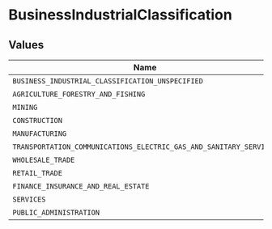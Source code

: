 # BusinessIndustrialClassification


## Values

| Name                                                               | Value                                                              |
| ------------------------------------------------------------------ | ------------------------------------------------------------------ |
| `BUSINESS_INDUSTRIAL_CLASSIFICATION_UNSPECIFIED`                   | BUSINESS_INDUSTRIAL_CLASSIFICATION_UNSPECIFIED                     |
| `AGRICULTURE_FORESTRY_AND_FISHING`                                 | AGRICULTURE_FORESTRY_AND_FISHING                                   |
| `MINING`                                                           | MINING                                                             |
| `CONSTRUCTION`                                                     | CONSTRUCTION                                                       |
| `MANUFACTURING`                                                    | MANUFACTURING                                                      |
| `TRANSPORTATION_COMMUNICATIONS_ELECTRIC_GAS_AND_SANITARY_SERVICES` | TRANSPORTATION_COMMUNICATIONS_ELECTRIC_GAS_AND_SANITARY_SERVICES   |
| `WHOLESALE_TRADE`                                                  | WHOLESALE_TRADE                                                    |
| `RETAIL_TRADE`                                                     | RETAIL_TRADE                                                       |
| `FINANCE_INSURANCE_AND_REAL_ESTATE`                                | FINANCE_INSURANCE_AND_REAL_ESTATE                                  |
| `SERVICES`                                                         | SERVICES                                                           |
| `PUBLIC_ADMINISTRATION`                                            | PUBLIC_ADMINISTRATION                                              |